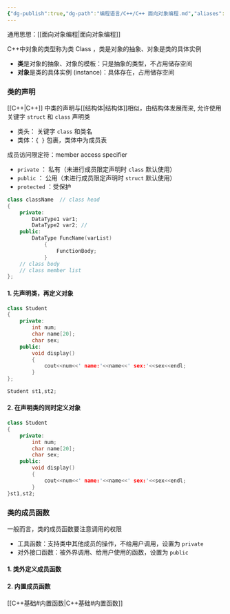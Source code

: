 ```yaml
---
{"dg-publish":true,"dg-path":"编程语言/C++/C++ 面向对象编程.md","aliases":["类","对象"],"permalink":"/编程语言/C++/C++ 面向对象编程/","dgPassFrontmatter":true,"noteIcon":"","created":"2025-07-17T17:05:46.000+08:00","updated":"2025-07-18T11:42:00.299+08:00"}
---
```



通用思想：[[面向对象编程\|面向对象编程]]

C++中对象的类型称为类 Class ，类是对象的抽象、对象是类的具体实例
- **类**是对象的抽象、对象的模板：只是抽象的类型，不占用储存空间
- **对象**是类的具体实例 (instance)：具体存在，占用储存空间

### 类的声明
[[C++\|C++]] 中类的声明与[[结构体\|结构体]]相似，由结构体发展而来, 允许使用关键字 `struct`  和 `class`  声明类
- 类头： 关键字 `class` 和类名
- 类体：`{ }` 包裹，类体中为成员表

成员访问限定符：member access specifier 
- ` private ` ： 私有（未进行成员限定声明时  `class` 默认使用）
- ` public `   ： 公用（未进行成员限定声明时  `struct` 默认使用）
- ` protected `  ：受保护

```C++
class className  // class head 
{
	private:
		DataType1 var1;
		DataType2 var2; // 
	public:
		DataType FuncName(varList)
			{
				FunctionBody;
			}
	// class body  
	// class member list
};
```


#### 1. 先声明类，再定义对象

```C++
class Student 
{
	private:
		int num;
		char name[20];
		char sex;
	public:
		void display()
		{
			cout<<num<<' name:'<<name<<' sex:'<<sex<<endl;
		}
};

Student st1,st2;
```

#### 2. 在声明类的同时定义对象
```C++
class Student 
{
	private:
		int num;
		char name[20];
		char sex;
	public:
		void display()
		{
			cout<<num<<' name:'<<name<<' sex:'<<sex<<endl;
		}
}st1,st2;
```

### 类的成员函数
一般而言，类的成员函数要注意调用的权限
- 工具函数：支持类中其他成员的操作，不给用户调用，设置为 ` private `
- 对外接口函数：被外界调用、给用户使用的函数，设置为 ` public `  
#### 1. 类外定义成员函数


#### 2. 内置成员函数
[[C++基础#内置函数\|C++基础#内置函数]]
